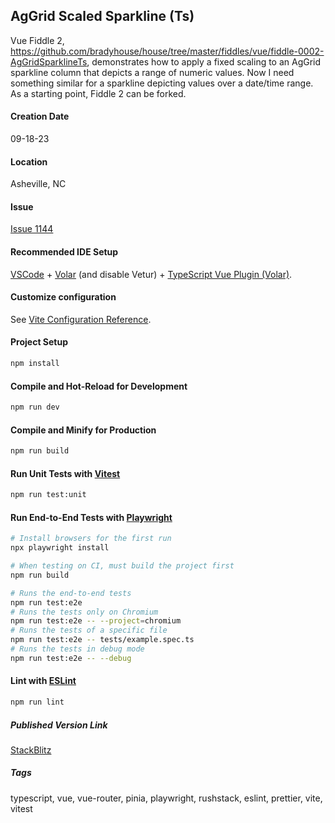 ## AgGrid Scaled Sparkline (Ts)

Vue Fiddle 2, https://github.com/bradyhouse/house/tree/master/fiddles/vue/fiddle-0002-AgGridSparklineTs, demonstrates how to apply a fixed scaling to an AgGrid sparkline column that depicts a range of numeric values.  Now I need something similar for a sparkline depicting values over a date/time range.   As a starting point, Fiddle 2 can be forked.

#### Creation Date

09-18-23

#### Location

Asheville, NC

#### Issue

[Issue 1144](https://github.com/bradyhouse/house/issues/1144)

#### Recommended IDE Setup

[VSCode](https://code.visualstudio.com/) + [Volar](https://marketplace.visualstudio.com/items?itemName=Vue.volar) (and disable Vetur) + [TypeScript Vue Plugin (Volar)](https://marketplace.visualstudio.com/items?itemName=Vue.vscode-typescript-vue-plugin).

#### Customize configuration

See [Vite Configuration Reference](https://vitejs.dev/config/).

#### Project Setup

```sh
npm install
```

#### Compile and Hot-Reload for Development

```sh
npm run dev
```

#### Compile and Minify for Production

```sh
npm run build
```

#### Run Unit Tests with [Vitest](https://vitest.dev/)

```sh
npm run test:unit
```

#### Run End-to-End Tests with [Playwright](https://playwright.dev)

```sh
# Install browsers for the first run
npx playwright install

# When testing on CI, must build the project first
npm run build

# Runs the end-to-end tests
npm run test:e2e
# Runs the tests only on Chromium
npm run test:e2e -- --project=chromium
# Runs the tests of a specific file
npm run test:e2e -- tests/example.spec.ts
# Runs the tests in debug mode
npm run test:e2e -- --debug
```

#### Lint with [ESLint](https://eslint.org/)

```sh
npm run lint
```

##### Published Version Link

[StackBlitz](https://stackblitz.com/edit/fiddle-0003-scaledsparklinedtts?file=README.md)



##### Tags

typescript, vue, vue-router, pinia, playwright, rushstack, eslint, prettier, vite, vitest
